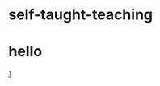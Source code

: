 self-taught-teaching
====================

# hello


[1](https://github.com/morfant/self-taught-teaching/master/1.md)
